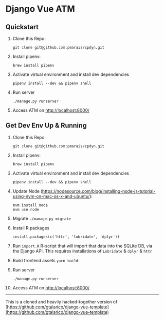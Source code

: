 # Django Vue ATM

## Quickstart

1. Clone this Repo:
    ```
    git clone git@github.com:pmarais/cpdyn.git
    ```

2. Install pipenv:
    ```
    brew install pipenv
    ```

0. Activate virtual environment and install dev dependencies 
    ```
    pipenv install --dev && pipenv shell
    ```

0. Run server 
    ```
    ./manage.py runserver
    ```

0. Access ATM on [http://localhost:8000/](http://localhost:8000/)

## Get Dev Env Up & Running

1. Clone this Repo:
    ```
    git clone git@github.com:pmarais/cpdyn.git
    ```

2. Install pipenv:
    ```
    brew install pipenv
    ```

0. Activate virtual environment and install dev dependencies 
    ```
    pipenv install --dev && pipenv shell
    ```

1. Update Node (https://nodesource.com/blog/installing-node-js-tutorial-using-nvm-on-mac-os-x-and-ubuntu/):
    ```
    nvm install node
    nvm use node
    ```

0. Migrate `./manage.py migrate`

0. Install R packages

    ```
    install.packages(c('httr', 'lubridate', 'dplyr'))
    ```

0. Run `import.R` R-script that will import that data into the SQLite DB, via the Django API. This requires installations of `Lubridate` & `dplyr` & `httr`

0. Build frontend assets `yarn build`

0. Run server 
    ```
    ./manage.py runserver
    ```

0. Access ATM on [http://localhost:8000/](http://localhost:8000/)

-------------

This is a cloned and heavily hacked-together version of [https://github.com/gtalarico/django-vue-template](https://github.com/gtalarico/django-vue-template)